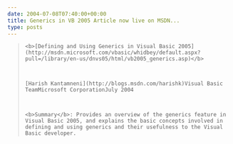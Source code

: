 ```yaml
---
date: 2004-07-08T07:40:00+00:00
title: Generics in VB 2005 Article now live on MSDN...
type: posts
---
```

<blockquote dir="ltr" style="MARGIN-RIGHT: 0px">

    <b>[Defining and Using Generics in Visual Basic 2005](http://msdn.microsoft.com/vbasic/whidbey/default.aspx?pull=/library/en-us/dnvs05/html/vb2005_generics.asp)</b>



    [Harish Kantamneni](http://blogs.msdn.com/harishk)Visual Basic TeamMicrosoft CorporationJuly 2004



    <b>Summary</b>: Provides an overview of the generics feature in Visual Basic 2005, and explains the basic concepts involved in defining and using generics and their usefulness to the Visual Basic developer.

</blockquote>



